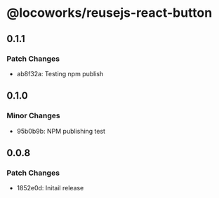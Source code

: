 # @locoworks/reusejs-react-button

## 0.1.1

### Patch Changes

- ab8f32a: Testing npm publish

## 0.1.0

### Minor Changes

- 95b0b9b: NPM publishing test

## 0.0.8

### Patch Changes

- 1852e0d: Initail release
